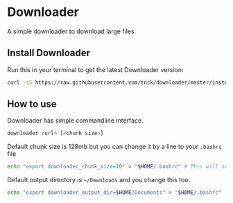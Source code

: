 Downloader
==========

A simple downloader to download large files.


## Install Downloader

Run this in your terminal to get the latest Downloader version:
```bash
curl -sS https://raw.githubusercontent.com/znck/downloader/master/install.sh | sudo bash
```

## How to use

Downloader has simple commandline interface.

```bash
downloader <url> [<chunk size>]
```	

Default chunk size is 128mb but you can change it by a line to your `.bashrc` file

```bash
echo "export downloader_chunk_size=10" > "$HOME/.bashrc" # This will set chunk size to 10mb.
```
Default output directory is `~/Downloads` and you change this too.

```bash
echo "export downloader_output_dir=$HOME/Documents" > "$HOME/.bashrc"
```